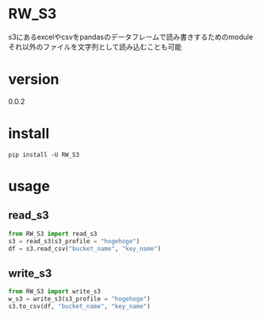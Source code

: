 # RW_S3

s3にあるexcelやcsvをpandasのデータフレームで読み書きするためのmodule
それ以外のファイルを文字列として読み込むことも可能

# version

0.0.2

# install

```shell
pip install -U RW_S3
```
# usage

## read_s3

```python
from RW_S3 import read_s3
s3 = read_s3(s3_profile = "hogehoge")
df = s3.read_csv("bucket_name", "key_name")
```

## write_s3

```python
from RW_S3 import write_s3
w_s3 = write_s3(s3_profile = "hogehoge")
s3.to_csv(df, "bucket_name", "key_name")
```